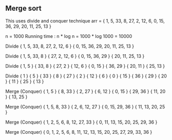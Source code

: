 ## Merge sort
This uses divide and conquer technique
arr = { 1, 5, 33, 8, 27, 2, 12, 6, 0, 15, 36, 29, 20, 11, 25, 13 }

n = 1000
Running time : n * log n = 1000 * log 1000 = 10000

Divide
{ 1, 5, 33, 8, 27, 2, 12, 6 }                                           { 0, 15, 36, 29, 20, 11, 25, 13 }

Divide
{ 1, 5, 33, 8 }                     { 27, 2, 12, 6 }                    { 0, 15, 36, 29 }               { 20, 11, 25, 13 }

Divide
{ 1, 5 }        { 33, 8 }           { 27, 2 }    { 12, 6 }              { 0, 15 }       { 36, 29 }      { 20, 11 }      { 25, 13 }

Divide
{ 1 } { 5 }     { 33 } { 8 }        { 27 } { 2 } { 12 } { 6 }           { 0 } { 15 }    { 36 } { 29 }   { 20 } { 11 }   { 25 } { 13 }

Merge (Conquer)
{ 1, 5 }        { 8, 33 }           { 2, 27 }    { 6, 12 }              { 0, 15 }       { 29, 36 }      { 11, 20 }      { 13, 25 }

Merge (Conquer)
{ 1, 5, 8, 33 }                     { 2, 6, 12, 27 }                    { 0, 15, 29, 36 }               { 11, 13, 20, 25 }

Merge (Conquer)
{ 1, 2, 5, 6, 8, 12, 27, 33 }                                           { 0, 11, 13, 15, 20, 25, 29, 36 }

Merge (Conquer)
{ 0, 1, 2, 5, 6, 8, 11, 12, 13, 15, 20, 25, 27, 29, 33, 36 }
